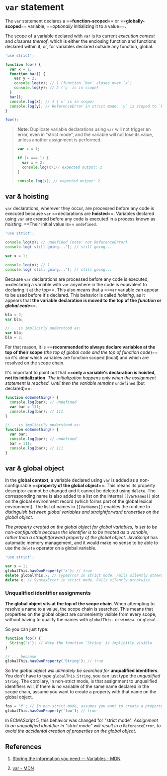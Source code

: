 # `var` statement

The `var` statement declares a ==**function-scoped**== or ==**globally-scoped**== variable, ==_optionally_ initializing it to a value==.

The scope of a variable declared with `var` is its current _execution context_ and _closures thereof_, which is either the enclosing function and functions declared within it, or, for variables declared outside any function, global.

```js
'use strict';

function foo() {
  var x = 1;
  function bar() {
    var y = 2;
    console.log(x); // 1 (function `bar` closes over `x`)
    console.log(y); // 2 (`y` is in scope)
  }
  bar();
  console.log(x); // 1 (`x` is in scope)
  console.log(y); // ReferenceError in strict mode, `y` is scoped to `bar`
}

foo();
```

> **Note**: Duplicate variable declarations using `var` will not trigger an error, even in "strict mode", and the variable will not lose its value, unless another assignment is performed.
>
> ```js
> var x = 1;
> 
> if (x === 1) {
>   var x = 2;
>   console.log(x);// expected output: 2
> }
> 
> console.log(x); // expected output: 2
> ```

## var & hoisting

`var` declarations, wherever they occur, are processed before any code is executed because `var` ==declarations are **hoisted**==. Variables declared using `var` are created before any code is executed in a process known as _hoisting_. ==Their initial value is== `undefined`.

```js
'use strict';

console.log(x); // undefined (note: not ReferenceError)
console.log('still going...'); // still going...

var x = 1;

console.log(x); // 1
console.log('still going...'); // still going...
```

Because `var` declarations are processed before any code is executed, ==declaring a variable with `var` anywhere in the code is equivalent to declaring it at the top==. This also means that a ==`var` variable can appear to be used before it's declared. This behavior is called _hoisting_, as it appears that **the variable declaration is moved to the top of the _function_ or _global code_**==.

```js
bla = 2;
var bla;

// ...is implicitly understood as:
var bla;
bla = 2;
```

For that reason, it is ==**recommended to always declare variables at the top of their scope** (_the top of global code and the top of function code_)== so it's clear which variables are function scoped (local) and which are resolved on the scope chain.

It's important to point out that ==**only a variable's declaration is hoisted, not its initialization**. _The initialization happens only when the assignment statement is reached. Until then the variable remains_ `undefined` (but declared)==:

```js
function doSomething() {
  console.log(bar); // undefined
  var bar = 111;
  console.log(bar); // 111
}

// ...is implicitly understood as:
function doSomething() {
  var bar;
  console.log(bar); // undefined
  bar = 111;
  console.log(bar); // 111
}
```

## var & global object

In the **global context**, a variable declared using `var` is added as a non-configurable ==**property of the global object**==. This means its property descriptor cannot be changed and it cannot be deleted using `delete`. The corresponding name is also added to a list on the internal `[[VarNames]]` slot on the global environment record (which forms part of the global lexical environment). The list of names in `[[VarNames]]` enables the runtime to _distinguish between global variables and straightforward properties on the global object_.

_The property created on the global object for global variables, is set to be non-configurable because the identifier is to be treated as a variable, rather than a straightforward property of the global object_. JavaScript has automatic memory management, and it would make no sense to be able to use the `delete` operator on a global variable.

```js
'use strict';

var x = 1;
globalThis.hasOwnProperty('x'); // true
delete globalThis.x; // TypeError in strict mode. Fails silently otherwise.
delete x; // SyntaxError in strict mode. Fails silently otherwise.
```

### Unqualified identifier assignments

**The global object sits at the top of the scope chain**. When attempting to resolve a name to a value, the scope chain is searched. This means that properties on the global object are conveniently visible from every scope, without having to qualify the names with `globalThis.` or `window.` or `global.`.

So you can just type:

```js
function foo() {
  String('s'); // Note the function `String` is implicitly visible
}

// ... because
globalThis.hasOwnProperty('String'); // true
```

So _the global object will ultimately be searched for_ **unqualified identifiers**. You don't have to type `globalThis.String`, you can just type the _unqualified_ `String`. The corollary, in non-strict mode, is that assignment to unqualified identifiers will, if there is no variable of the same name declared in the scope chain, assume you want to create a property with that name on the global object.

```js
foo = 'f'; // In non-strict mode, assumes you want to create a property named `foo` on the global object
globalThis.hasOwnProperty('foo'); // true
```

In ECMAScript 5, this behavior was changed for "strict mode". _Assignment to an unqualified identifier in "strict mode" will result in a_ `ReferenceError`, _to avoid the accidental creation of properties on the global object_.

## References

1. [Storing the information you need — Variables - MDN](https://developer.mozilla.org/en-US/docs/Learn/JavaScript/First_steps/Variables)

2. [var - MDN](https://developer.mozilla.org/en-US/docs/Web/JavaScript/Reference/Statements/var#var_hoisting)

   
